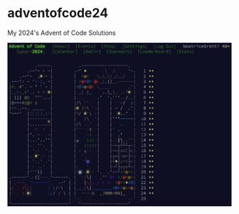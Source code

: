 # adventofcode24
My 2024's Advent of Code Solutions

![Advent](https://github.com/beatricebretti/adventofcode24/blob/main/adventcom.png)
